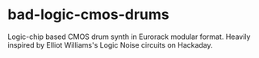 # bad-logic-cmos-drums
Logic-chip based CMOS drum synth in Eurorack modular format.  Heavily inspired by Elliot Williams's Logic Noise circuits on Hackaday.
